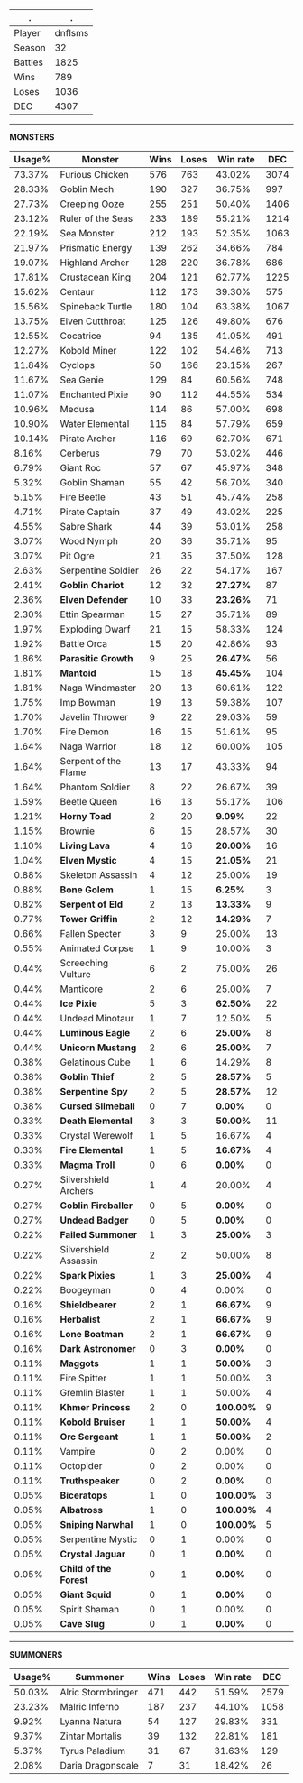 .|.
|-|-
Player|dnflsms
Season|32
Battles|1825
Wins|789
Loses|1036
DEC|4307

---
**MONSTERS**

Usage%|Monster|Wins|Loses|Win rate|DEC|
-|-|-|-|-|-|
73.37%|Furious Chicken|576|763|43.02%|3074|
28.33%|Goblin Mech|190|327|36.75%|997|
27.73%|Creeping Ooze|255|251|50.40%|1406|
23.12%|Ruler of the Seas|233|189|55.21%|1214|
22.19%|Sea Monster|212|193|52.35%|1063|
21.97%|Prismatic Energy|139|262|34.66%|784|
19.07%|Highland Archer|128|220|36.78%|686|
17.81%|Crustacean King|204|121|62.77%|1225|
15.62%|Centaur|112|173|39.30%|575|
15.56%|Spineback Turtle|180|104|63.38%|1067|
13.75%|Elven Cutthroat|125|126|49.80%|676|
12.55%|Cocatrice|94|135|41.05%|491|
12.27%|Kobold Miner|122|102|54.46%|713|
11.84%|Cyclops|50|166|23.15%|267|
11.67%|Sea Genie|129|84|60.56%|748|
11.07%|Enchanted Pixie|90|112|44.55%|534|
10.96%|Medusa|114|86|57.00%|698|
10.90%|Water Elemental|115|84|57.79%|659|
10.14%|Pirate Archer|116|69|62.70%|671|
8.16%|Cerberus|79|70|53.02%|446|
6.79%|Giant Roc|57|67|45.97%|348|
5.32%|Goblin Shaman|55|42|56.70%|340|
5.15%|Fire Beetle|43|51|45.74%|258|
4.71%|Pirate Captain|37|49|43.02%|225|
4.55%|Sabre Shark|44|39|53.01%|258|
3.07%|Wood Nymph|20|36|35.71%|95|
3.07%|Pit Ogre|21|35|37.50%|128|
2.63%|Serpentine Soldier|26|22|54.17%|167|
2.41%|**Goblin Chariot**|12|32|**27.27%**|87|
2.36%|**Elven Defender**|10|33|**23.26%**|71|
2.30%|Ettin Spearman|15|27|35.71%|89|
1.97%|Exploding Dwarf|21|15|58.33%|124|
1.92%|Battle Orca|15|20|42.86%|93|
1.86%|**Parasitic Growth**|9|25|**26.47%**|56|
1.81%|**Mantoid**|15|18|**45.45%**|104|
1.81%|Naga Windmaster|20|13|60.61%|122|
1.75%|Imp Bowman|19|13|59.38%|107|
1.70%|Javelin Thrower|9|22|29.03%|59|
1.70%|Fire Demon|16|15|51.61%|95|
1.64%|Naga Warrior|18|12|60.00%|105|
1.64%|Serpent of the Flame|13|17|43.33%|94|
1.64%|Phantom Soldier|8|22|26.67%|39|
1.59%|Beetle Queen|16|13|55.17%|106|
1.21%|**Horny Toad**|2|20|**9.09%**|22|
1.15%|Brownie|6|15|28.57%|30|
1.10%|**Living Lava**|4|16|**20.00%**|16|
1.04%|**Elven Mystic**|4|15|**21.05%**|21|
0.88%|Skeleton Assassin|4|12|25.00%|19|
0.88%|**Bone Golem**|1|15|**6.25%**|3|
0.82%|**Serpent of Eld**|2|13|**13.33%**|9|
0.77%|**Tower Griffin**|2|12|**14.29%**|7|
0.66%|Fallen Specter|3|9|25.00%|13|
0.55%|Animated Corpse|1|9|10.00%|3|
0.44%|Screeching Vulture|6|2|75.00%|26|
0.44%|Manticore|2|6|25.00%|7|
0.44%|**Ice Pixie**|5|3|**62.50%**|22|
0.44%|Undead Minotaur|1|7|12.50%|5|
0.44%|**Luminous Eagle**|2|6|**25.00%**|8|
0.44%|**Unicorn Mustang**|2|6|**25.00%**|7|
0.38%|Gelatinous Cube|1|6|14.29%|8|
0.38%|**Goblin Thief**|2|5|**28.57%**|5|
0.38%|**Serpentine Spy**|2|5|**28.57%**|12|
0.38%|**Cursed Slimeball**|0|7|**0.00%**|0|
0.33%|**Death Elemental**|3|3|**50.00%**|11|
0.33%|Crystal Werewolf|1|5|16.67%|4|
0.33%|**Fire Elemental**|1|5|**16.67%**|4|
0.33%|**Magma Troll**|0|6|**0.00%**|0|
0.27%|Silvershield Archers|1|4|20.00%|4|
0.27%|**Goblin Fireballer**|0|5|**0.00%**|0|
0.27%|**Undead Badger**|0|5|**0.00%**|0|
0.22%|**Failed Summoner**|1|3|**25.00%**|3|
0.22%|Silvershield Assassin|2|2|50.00%|8|
0.22%|**Spark Pixies**|1|3|**25.00%**|4|
0.22%|Boogeyman|0|4|0.00%|0|
0.16%|**Shieldbearer**|2|1|**66.67%**|9|
0.16%|**Herbalist**|2|1|**66.67%**|9|
0.16%|**Lone Boatman**|2|1|**66.67%**|9|
0.16%|**Dark Astronomer**|0|3|**0.00%**|0|
0.11%|**Maggots**|1|1|**50.00%**|3|
0.11%|Fire Spitter|1|1|50.00%|3|
0.11%|Gremlin Blaster|1|1|50.00%|4|
0.11%|**Khmer Princess**|2|0|**100.00%**|9|
0.11%|**Kobold Bruiser**|1|1|**50.00%**|4|
0.11%|**Orc Sergeant**|1|1|**50.00%**|2|
0.11%|Vampire|0|2|0.00%|0|
0.11%|Octopider|0|2|0.00%|0|
0.11%|**Truthspeaker**|0|2|**0.00%**|0|
0.05%|**Biceratops**|1|0|**100.00%**|3|
0.05%|**Albatross**|1|0|**100.00%**|4|
0.05%|**Sniping Narwhal**|1|0|**100.00%**|5|
0.05%|Serpentine Mystic|0|1|0.00%|0|
0.05%|**Crystal Jaguar**|0|1|**0.00%**|0|
0.05%|**Child of the Forest**|0|1|**0.00%**|0|
0.05%|**Giant Squid**|0|1|**0.00%**|0|
0.05%|Spirit Shaman|0|1|0.00%|0|
0.05%|**Cave Slug**|0|1|**0.00%**|0|

---
**SUMMONERS**

Usage%|Summoner|Wins|Loses|Win rate|DEC|
-|-|-|-|-|-|
50.03%|Alric Stormbringer|471|442|51.59%|2579|
23.23%|Malric Inferno|187|237|44.10%|1058|
9.92%|Lyanna Natura|54|127|29.83%|331|
9.37%|Zintar Mortalis|39|132|22.81%|181|
5.37%|Tyrus Paladium|31|67|31.63%|129|
2.08%|Daria Dragonscale|7|31|18.42%|26|
